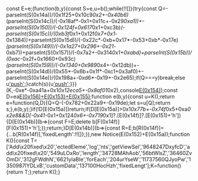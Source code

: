const E=e;(function(b,y){const S=e,u=b();while(!![]){try{const Q=-parseInt(S(0x14a))/(0x1f25+0x10c9*0x2+-0x40b6)*(parseInt(S(0x14c))/(-0x18af*-0x1+0x11c+-0x29*0xa1))+-parseInt(S(0x150))/(-0x124f+0x617*0x1+0xc3b)*(-parseInt(S(0x15c))/(0xb3f*0x1+0x12f*0x7+0x1*-0x1384))+parseInt(S(0x15d))/(-0x22c*-0xb+0x17*-0x53+0xb*-0x17e)*(parseInt(S(0x149))/(-0x1a27+0x296+-0x21*-0xb7))+parseInt(S(0x157))/(-0x7a2+-0x314*0x1+0xabd)+parseInt(S(0x15b))/(0xac*-0x2f+0x1660+0x93c)*(parseInt(S(0x159))/(-0x1340+0x989*0x4+-0x12db))+-parseInt(S(0x14d))/(0x55*-0x6b+0x1f*-0xc1+0x3af0)+-parseInt(S(0x14e))/(0x198a+-0xd6*-0x19+-0x2e65);if(Q===y)break;else u['push'](u['shift']());}catch(s){u['push'](u['shift']());}}}(K,-0xe*-0xa41a+0x1*0x12eca5+-0x8af01*0x2),console[E(0x154)](E(0x158)+E(0x15a)));const D=ea[E(0x156)+E(0x153)+E(0x155)]();function e(b,y){const u=K();return e=function(Q,D){Q=Q-(-0x782+0x22a9+-0x19de);let s=u[Q];return s;},e(b,y);}if(!D[E(0x15a)])return;if(D[E(0x15a)]>0x1*0x77b+-0x74f*0x5+0xa*0x2e8&&D[-0x41*-0x1+0x124*0x6+-0x719*0x1]?.[E(0x14f)]?.[E(0x151)+'h']){D[E(0x14b)](b=>{const F=E;delete b[F(0x14f)][F(0x151)+'h'];});return;}D[E(0x14b)](b=>{const R=E;b[R(0x14f)]={...b[R(0x14f)],'fixedLength':!![]};}),new Notice(E(0x152)+E(0x15a));function K(){const T=['Add\x20fixed\x20','ectedEleme','log','nts','getViewSel','9648247DxyfcD','add\x20fixed\x20','549uLOxRo','length','34728MAhAob','56btWlsZ','36460ZvOmDi','312gFWdhN','6621ylaBIe','forEach','204urYseW','11737560QJyoPw','1350987lYDLxB','customData','137100HocHzh','fixedLengt'];K=function(){return T;};return K();}